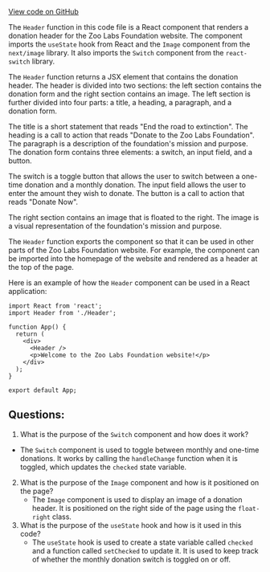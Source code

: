 [View code on GitHub](zoo-labs/zoo/blob/master/foundation/src/pages/donation/Header.tsx)

The `Header` function in this code file is a React component that renders a donation header for the Zoo Labs Foundation website. The component imports the `useState` hook from React and the `Image` component from the `next/image` library. It also imports the `Switch` component from the `react-switch` library.

The `Header` function returns a JSX element that contains the donation header. The header is divided into two sections: the left section contains the donation form and the right section contains an image. The left section is further divided into four parts: a title, a heading, a paragraph, and a donation form.

The title is a short statement that reads "End the road to extinction". The heading is a call to action that reads "Donate to the Zoo Labs Foundation". The paragraph is a description of the foundation's mission and purpose. The donation form contains three elements: a switch, an input field, and a button.

The switch is a toggle button that allows the user to switch between a one-time donation and a monthly donation. The input field allows the user to enter the amount they wish to donate. The button is a call to action that reads "Donate Now".

The right section contains an image that is floated to the right. The image is a visual representation of the foundation's mission and purpose.

The `Header` function exports the component so that it can be used in other parts of the Zoo Labs Foundation website. For example, the component can be imported into the homepage of the website and rendered as a header at the top of the page.

Here is an example of how the `Header` component can be used in a React application:

```
import React from 'react';
import Header from './Header';

function App() {
  return (
    <div>
      <Header />
      <p>Welcome to the Zoo Labs Foundation website!</p>
    </div>
  );
}

export default App;
```
## Questions: 
 1. What is the purpose of the `Switch` component and how does it work?
   - The `Switch` component is used to toggle between monthly and one-time donations. It works by calling the `handleChange` function when it is toggled, which updates the `checked` state variable.
2. What is the purpose of the `Image` component and how is it positioned on the page?
   - The `Image` component is used to display an image of a donation header. It is positioned on the right side of the page using the `float-right` class.
3. What is the purpose of the `useState` hook and how is it used in this code?
   - The `useState` hook is used to create a state variable called `checked` and a function called `setChecked` to update it. It is used to keep track of whether the monthly donation switch is toggled on or off.